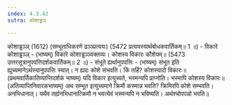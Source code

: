 ```yaml
---
index: 4.3.42
sutra: कोशाड्ढञ्

---
```

कोशाड्ढञ्ञ् (1612) (सम्भूताधिकरणे ढञ्ञ्प्रत्ययः) (5472 प्रत्ययस्यार्थबोधकवार्तिकम्॥ 1 ॥) - विकारे कोशाड्ढञ्ञ् - (भाष्यम्) विकारे कोशाड्ढञ्ञ्वक्तव्यः। कोशस्य विकारः कौशेयम्॥ (5473 उत्तरसूत्रानुपपत्तिदर्शकवार्तिकम्॥ 2 ॥) - संभूते ह्यर्थानुपपत्तिः - (भाष्यम्) संभूत इति ह्युच्यमानेऽर्थस्यानुपपत्तिः स्यात्। न ह्यदः कोशे संभवति। किं तर्हि? कोशस्यादो विकारः॥ (प्रथमवार्तिकातिव्याप्तिदर्शकं भाष्यम्) यदि विकार इत्युच्यते, भस्मन्यपि प्राप्नोति। भस्मापि कोशस्य विकारः॥ (अतिव्याप्तिनिवारकभाष्यम्) अथ सम्भूत इत्युच्यमाने क्रिमौ कस्मान्न भवति? क्रिमिरपि कोशे सम्भवति। अनभिधानात्। यथैव तर्ह्यनभिधानात्क्रिमौ न भवत्येवं भस्मन्यपि न भविष्यति। अर्थश्चोपपन्नो भवति॥